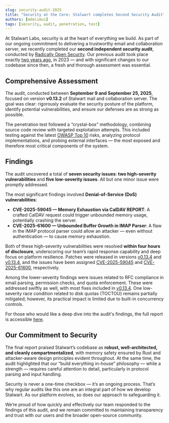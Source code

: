 ```yaml
---
slug: security-audit-2025
title: "Security at the Core: Stalwart completes Second Security Audit"
authors: [mdecimus]
tags: [security, audit, penetration, test]
---
```


At Stalwart Labs, security is at the heart of everything we build. As part of our ongoing commitment to delivering a trustworthy email and collaboration server, we recently completed our **second independent security audit**, conducted by [Radically Open Security](https://radicallyopensecurity.com). Our previous audit took place exactly [two years ago](/blog/security-audit), in 2023 — and with significant changes to our codebase since then, a fresh and thorough assessment was essential.

## Comprehensive Assessment

The audit, conducted between **September 9 and September 25, 2025**, focused on version **v0.13.2** of Stalwart mail and collaboration server. The goal was clear: rigorously evaluate the security posture of the platform, identify potential vulnerabilities, and ensure our defenses are as strong as possible.

The penetration test followed a “crystal-box” methodology, combining source code review with targeted exploitation attempts. This included testing against the latest [OWASP Top 10](https://owasp.org/) risks, analyzing protocol implementations, and probing external interfaces — the most exposed and therefore most critical components of the system.

## Findings

The audit uncovered a total of **seven security issues**: **two high-severity vulnerabilities** and **five low-severity issues**. All but one minor issue were promptly addressed.

The most significant findings involved **Denial-of-Service (DoS) vulnerabilities**:

* **CVE-2025-59045 — Memory Exhaustion via CalDAV REPORT**: A crafted CalDAV request could trigger unbounded memory usage, potentially crashing the server.
* **CVE-2025-61600 — Unbounded Buffer Growth in IMAP Parser**: A flaw in the IMAP protocol parser could allow an attacker — even without authentication — to cause memory exhaustion.

Both of these high-severity vulnerabilities were resolved **within four hours of disclosure**, underscoring our team’s rapid response capability and deep focus on platform resilience. Patches were released in versions [v0.13.4](https://github.com/stalwartlabs/stalwart/releases/tag/v0.13.3) and [v0.13.4](https://github.com/stalwartlabs/stalwart/releases/tag/v0.13.4), and the issues have been assigned [CVE-2025-59045](https://github.com/stalwartlabs/stalwart/security/advisories/GHSA-xv4r-q6gr-6pfg) and [CVE-2025-61600](https://github.com/stalwartlabs/stalwart/security/advisories/GHSA-8jqj-qj5p-v5rr), respectively.

Among the lower-severity findings were issues related to RFC compliance in email parsing, permission checks, and quota enforcement. These were addressed swiftly as well, with most fixes included in [v0.13.4](https://github.com/stalwartlabs/stalwart/releases/tag/v0.13.4). One low-severity race condition related to disk quotas (TOCTOU) remains partially mitigated; however, its practical impact is limited due to built-in concurrency controls.

For those who would like a deep dive into the audit's findings, the full report is accessible [here](./ros-report.pdf).

## Our Commitment to Security

The final report praised Stalwart’s codebase as **robust, well-architected, and cleanly compartmentalized**, with memory safety ensured by Rust and attacker-aware design principles evident throughout. At the same time, the audit highlighted that our “build everything in-house” philosophy — while a strength — requires careful attention to detail, particularly in protocol parsing and input handling.

Security is never a one-time checkbox — it’s an ongoing process. That’s why regular audits like this one are an integral part of how we develop Stalwart. As our platform evolves, so does our approach to safeguarding it.

We’re proud of how quickly and effectively our team responded to the findings of this audit, and we remain committed to maintaining transparency and trust with our users and the broader open-source community.


